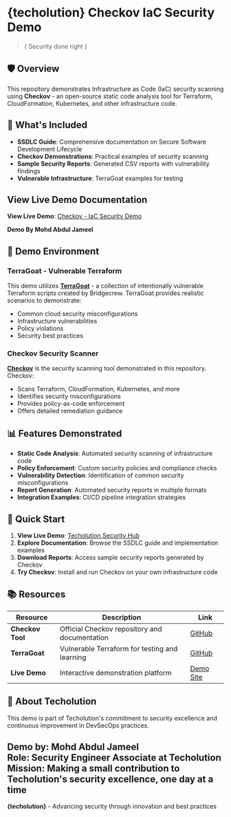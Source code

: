 # {techolution} Checkov IaC Security Demo

> { Security done right }

## 🛡️ Overview

This repository demonstrates Infrastructure as Code (IaC) security scanning using **Checkov** - an open-source static code analysis tool for Terraform, CloudFormation, Kubernetes, and other infrastructure code.

## 🎯 What's Included

- **SSDLC Guide**: Comprehensive documentation on Secure Software Development Lifecycle
- **Checkov Demonstrations**: Practical examples of security scanning
- **Sample Security Reports**: Generated CSV reports with vulnerability findings
- **Vulnerable Infrastructure**: TerraGoat examples for testing

## View Live Demo Documentation
**View Live Demo**: [Checkov - IaC Security Demo](https://mohd-abdul-jameel.github.io/Checkov-Demo-/)

**Demo By Mohd Abdul Jameel**


## 🚀 Demo Environment

### TerraGoat - Vulnerable Terraform
This demo utilizes [**TerraGoat**](https://github.com/bridgecrewio/terragoat) - a collection of intentionally vulnerable Terraform scripts created by Bridgecrew. TerraGoat provides realistic scenarios to demonstrate:

- Common cloud security misconfigurations
- Infrastructure vulnerabilities
- Policy violations
- Security best practices

### Checkov Security Scanner
[**Checkov**](https://github.com/bridgecrewio/checkov/) is the security scanning tool demonstrated in this repository. Checkov:

- Scans Terraform, CloudFormation, Kubernetes, and more
- Identifies security misconfigurations
- Provides policy-as-code enforcement
- Offers detailed remediation guidance

## 📊 Features Demonstrated

- **Static Code Analysis**: Automated security scanning of infrastructure code
- **Policy Enforcement**: Custom security policies and compliance checks
- **Vulnerability Detection**: Identification of common security misconfigurations
- **Report Generation**: Automated security reports in multiple formats
- **Integration Examples**: CI/CD pipeline integration strategies

## 🔧 Quick Start

1. **View Live Demo**: [Techolution Security Hub](https://mohd-abdul-jameel.github.io/Checkov-Demo-/)
2. **Explore Documentation**: Browse the SSDLC guide and implementation examples
3. **Download Reports**: Access sample security reports generated by Checkov
4. **Try Checkov**: Install and run Checkov on your own infrastructure code

## 📚 Resources

| Resource | Description | Link |
|----------|-------------|------|
| **Checkov Tool** | Official Checkov repository and documentation | [GitHub](https://github.com/bridgecrewio/checkov/) |
| **TerraGoat** | Vulnerable Terraform for testing and learning | [GitHub](https://github.com/bridgecrewio/terragoat) |
| **Live Demo** | Interactive demonstration platform | [Demo Site](https://mohd-abdul-jameel.github.io/Checkov-Demo-/) |

## 🏢 About Techolution

This demo is part of Techolution's commitment to security excellence and continuous improvement in DevSecOps practices.

**Demo by**: Mohd Abdul Jameel  
**Role**: Security Engineer Associate at Techolution  
**Mission**: Making a small contribution to Techolution's security excellence, one day at a time
---

**{techolution}** - Advancing security through innovation and best practices
